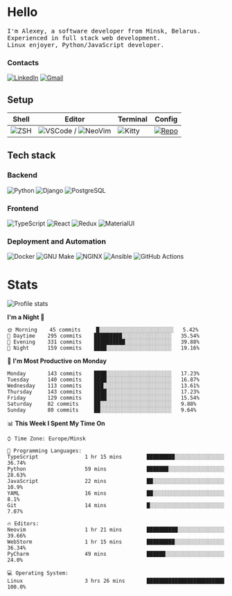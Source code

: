 # Hello

<p>
    <samp>
        I'm Alexey, a software developer from Minsk, Belarus.
        <br>
	Experienced in full stack web development.
	<br>
	Linux enjoyer, Python/JavaScript developer.
    </samp>
</p>

### Contacts

[![LinkedIn](https://img.icons8.com/fluency/48/000000/linkedin.png)](https://www.linkedin.com/in/dhvcc/)
[![Gmail](https://img.icons8.com/fluency/48/000000/gmail-new.png)](mailto:alexey.artishevskiy@gmail.com)

## Setup

| Shell | Editor | Terminal | Config |
|-------|--------|----------|--------|
| ![ZSH](https://img.shields.io/badge/-ZSH-000000?style=flat&logo=GNU-Bash) | ![VSCode](https://img.shields.io/badge/-VSCode-000000?style=flat&logo=Visual-Studio-Code&logoColor=0066b8) / ![NeoVim](https://img.shields.io/badge/-NeoVim-000000?style=flat&logo=Neovim) | ![Kitty](https://img.shields.io/badge/-Kitty-000000?style=flat&logo=Windows-Terminal) | [![Repo](https://img.shields.io/badge/-Repo-000000?style=flat&logo=Github)](https://github.com/dhvcc/configs)


## Tech stack

### Backend

![Python](https://img.shields.io/badge/-Python-black?style=flat&logo=Python&logoColor=FFE17E)
![Django](https://img.shields.io/badge/-Django-black?style=flat&logo=Django&logoColor=20AA76)
![PostgreSQL](https://img.shields.io/badge/-PostgreSQL-black?style=flat&logo=PostgreSQL)

### Frontend

![TypeScript](https://img.shields.io/badge/-TypeScript-black?style=flat&logo=TypeScript)
![React](https://img.shields.io/badge/-React-black?style=flat&logo=React)
![Redux](https://img.shields.io/badge/-Redux-black?style=flat&logo=Redux&logoColor=764ABC)
![MaterialUI](https://img.shields.io/badge/-MaterialUI-black?style=flat&logo=MUI&logoColor=9170c2)

### Deployment and Automation

![Docker](https://img.shields.io/badge/-Docker-black?style=flat&logo=Docker)
![GNU Make](https://img.shields.io/badge/-GNU%20Make-black?style=flat&logo=GNU)
![NGINX](https://img.shields.io/badge/-NGINX-black?style=flat&logo=NGINX&logoColor=009639)
![Ansible](https://img.shields.io/badge/-Ansible-black?style=flat&logo=Ansible)
![GitHub Actions](https://img.shields.io/badge/-GitHub%20Actions-black?style=flat&logo=GitHub-Actions)

# Stats

![Profile stats](https://github-readme-stats.dhvcc.vercel.app/api?username=dhvcc&hide_title=true&show_icons=true&count_private=true&theme=react&hide_border=true)

<!--START_SECTION:waka-->
**I'm a Night 🦉** 

```text
🌞 Morning    45 commits     █░░░░░░░░░░░░░░░░░░░░░░░░   5.42% 
🌆 Daytime    295 commits    █████████░░░░░░░░░░░░░░░░   35.54% 
🌃 Evening    331 commits    ██████████░░░░░░░░░░░░░░░   39.88% 
🌙 Night      159 commits    ████░░░░░░░░░░░░░░░░░░░░░   19.16%

```
📅 **I'm Most Productive on Monday** 

```text
Monday       143 commits    ████░░░░░░░░░░░░░░░░░░░░░   17.23% 
Tuesday      140 commits    ████░░░░░░░░░░░░░░░░░░░░░   16.87% 
Wednesday    113 commits    ███░░░░░░░░░░░░░░░░░░░░░░   13.61% 
Thursday     143 commits    ████░░░░░░░░░░░░░░░░░░░░░   17.23% 
Friday       129 commits    ████░░░░░░░░░░░░░░░░░░░░░   15.54% 
Saturday     82 commits     ██░░░░░░░░░░░░░░░░░░░░░░░   9.88% 
Sunday       80 commits     ██░░░░░░░░░░░░░░░░░░░░░░░   9.64%

```


📊 **This Week I Spent My Time On** 

```text
⌚︎ Time Zone: Europe/Minsk

💬 Programming Languages: 
TypeScript               1 hr 15 mins        █████████░░░░░░░░░░░░░░░░   36.74% 
Python                   59 mins             ███████░░░░░░░░░░░░░░░░░░   28.63% 
JavaScript               22 mins             ██░░░░░░░░░░░░░░░░░░░░░░░   10.9% 
YAML                     16 mins             ██░░░░░░░░░░░░░░░░░░░░░░░   8.1% 
Git                      14 mins             █░░░░░░░░░░░░░░░░░░░░░░░░   7.07%

🔥 Editors: 
Neovim                   1 hr 21 mins        ██████████░░░░░░░░░░░░░░░   39.66% 
WebStorm                 1 hr 15 mins        █████████░░░░░░░░░░░░░░░░   36.34% 
PyCharm                  49 mins             ██████░░░░░░░░░░░░░░░░░░░   24.0%

💻 Operating System: 
Linux                    3 hrs 26 mins       █████████████████████████   100.0%

```


<!--END_SECTION:waka-->
